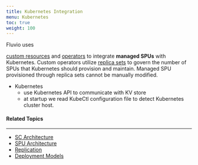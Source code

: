 ```yaml
---
title: Kubernetes Integration
menu: Kubernetes
toc: true
weight: 100
---
```


Fluvio uses 

<a href="https://kubernetes.io/docs/concepts/extend-kubernetes/api-extension/custom-resources" target="_blank">custom resources</a> and <a href="https://kubernetes.io/docs/concepts/extend-kubernetes/operator" target="_blank">operators</a> to integrate **managed SPUs** with Kubernetes. Custom operators utilize <a href="https://kubernetes.io/docs/concepts/workloads/controllers/replicaset" target="_blank">replica sets</a> to govern the number of SPUs that Kubernetes should provision and maintain. Managed SPU provisioned through replica sets cannot be manually modified.


* Kubernetes
    * use Kubernetes API to communicate with KV store
    * at startup we read KubeCtl configuration file to detect Kubernetes cluster host.


#### Related Topics
-------------------
* [SC Architecture](../sc)
* [SPU Architecture](../spu)
* [Replication](../replication)
* [Deployment Models](../deployments)